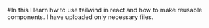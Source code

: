 #In this I learn hw to use tailwind in react and how to make reusable components.
I have uploaded only necessary files.
